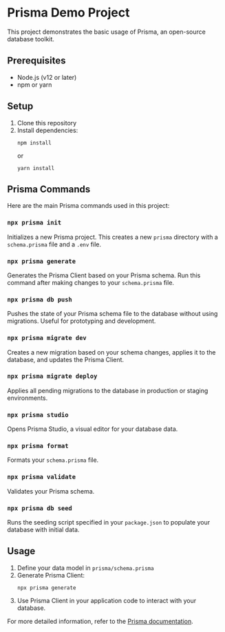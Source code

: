 # Prisma Demo Project

This project demonstrates the basic usage of Prisma, an open-source database toolkit.

## Prerequisites

- Node.js (v12 or later)
- npm or yarn

## Setup

1. Clone this repository
2. Install dependencies:
   ```
   npm install
   ```
   or
   ```
   yarn install
   ```

## Prisma Commands

Here are the main Prisma commands used in this project:

### `npx prisma init`

Initializes a new Prisma project. This creates a new `prisma` directory with a `schema.prisma` file and a `.env` file.

### `npx prisma generate`

Generates the Prisma Client based on your Prisma schema. Run this command after making changes to your `schema.prisma` file.

### `npx prisma db push`

Pushes the state of your Prisma schema file to the database without using migrations. Useful for prototyping and development.

### `npx prisma migrate dev`

Creates a new migration based on your schema changes, applies it to the database, and updates the Prisma Client.

### `npx prisma migrate deploy`

Applies all pending migrations to the database in production or staging environments.

### `npx prisma studio`

Opens Prisma Studio, a visual editor for your database data.

### `npx prisma format`

Formats your `schema.prisma` file.

### `npx prisma validate`

Validates your Prisma schema.

### `npx prisma db seed`

Runs the seeding script specified in your `package.json` to populate your database with initial data.

## Usage

1. Define your data model in `prisma/schema.prisma`
2. Generate Prisma Client:
   ```
   npx prisma generate
   ```
3. Use Prisma Client in your application code to interact with your database.

For more detailed information, refer to the [Prisma documentation](https://www.prisma.io/docs/).